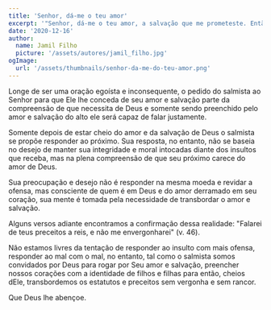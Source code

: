 ```yaml
---
title: 'Senhor, dá-me o teu amor'
excerpt: '"Senhor, dá-me o teu amor, a salvação que me prometeste. Então poderei responder aos que me insultam, pois confio em tua palavra." (Salmo 119.41, 42)'
date: '2020-12-16'
author:
  name: Jamil Filho
  picture: '/assets/autores/jamil_filho.jpg'
ogImage:
  url: '/assets/thumbnails/senhor-da-me-do-teu-amor.png'
---
```


Longe de ser uma oração egoísta e inconsequente, o pedido do salmista ao Senhor para que Ele lhe conceda de seu amor e salvação parte da compreensão de que necessita de Deus e somente sendo preenchido pelo amor e salvação do alto ele será capaz de falar justamente.

Somente depois de estar cheio do amor e da salvação de Deus o salmista se propõe responder ao próximo. Sua resposta, no entanto, não se baseia no desejo de manter sua integridade e moral intocadas diante dos insultos que receba, mas na plena compreensão de que seu próximo carece do amor de Deus.

Sua preocupação e desejo não é responder na mesma moeda e revidar a ofensa, mas consciente de quem é em Deus e do amor derramado em seu coração, sua mente é tomada pela necessidade de transbordar o amor e salvação.

Alguns versos adiante encontramos a confirmação dessa realidade: "Falarei de teus preceitos a reis, e não me envergonharei" (v. 46).

Não estamos livres da tentação de responder ao insulto com mais ofensa, responder ao mal com o mal, no entanto, tal como o salmista somos convidados por Deus para rogar por Seu amor e salvação, preencher nossos corações com a identidade de filhos e filhas para então, cheios dEle, transbordemos os estatutos e preceitos sem vergonha e sem rancor.

Que Deus lhe abençoe.